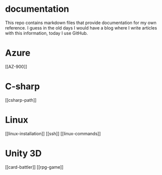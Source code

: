 # documentation

This repo contains markdown files that provide documentation for my own reference. I guess in the old days I would have a blog where I write articles with this information, today I use GitHub.

# Azure
[[AZ-900]]

# C-sharp
[[csharp-path]]

# Linux
[[linux-installation]]
[[ssh]]
[[linux-commands]]

# Unity 3D
[[card-battler]]
[[rpg-game]]
